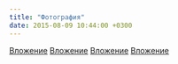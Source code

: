 ```yaml
---
title: "Фотография"
date: 2015-08-09 10:44:00 +0300
---
```



[Вложение](/assets/vk_photos/2/avz6JWBn9FY.jpg)
[Вложение](/assets/vk_photos/1/Vm8VP_qgYDI.jpg)
[Вложение](/assets/vk_photos/1/QM2lBFTGN7I.jpg)
[Вложение](/assets/vk_photos/1/n03P-g53DYw.jpg)
